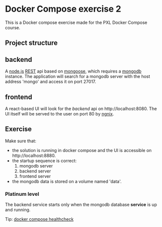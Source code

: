 # Docker Compose exercise 2

This is a Docker compose exercise made for the PXL Docker Compose course.

## Project structure

## backend

A [node.js](https://nodejs.org/en/) [REST](https://en.wikipedia.org/wiki/Representational_state_transfer) api based on [mongoose](https://mongoosejs.com/), which requires a [mongodb](https://www.mongodb.com/) instance.
The application will search for a mongodb server with the host address 'mongo' and access it on port 27017.

## frontend

A react-based UI will look for the _backend_ api on http://localhost:8080. The UI itself will be served to the user on port 80 by [ngnix](https://www.nginx.com/).

## Exercise

Make sure that:

- the solution is running in docker compose and the UI is accessible on http://localhost:8880.
- the startup sequence is correct:
  1. mongodb server
  2. backend server
  3. frontend server
- the mongodb data is stored on a volume named 'data'.

### Platinum level

The backend service starts only when the mongodb database **service** is up and running.

Tip: [docker compose healthcheck](https://github.com/compose-spec/compose-spec/blob/master/spec.md#healthcheck)
